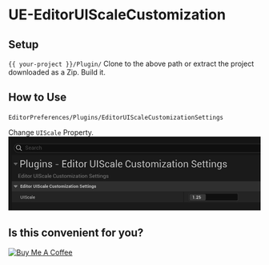 # UE-EditorUIScaleCustomization

## Setup

`{{ your-project }}/Plugin/`
Clone to the above path or extract the project downloaded as a Zip. Build it.

## How to Use

`EditorPreferences/Plugins/EditorUIScaleCustomizationSettings`

Change `UIScale` Property.
![image](Docs/use_00.png)

## Is this convenient for you?

<a href="https://www.buymeacoffee.com/KTA552" target="_blank"><img src="https://cdn.buymeacoffee.com/buttons/v2/default-yellow.png" alt="Buy Me A Coffee" style="height: 60px !important;width: 217px !important;" ></a>

